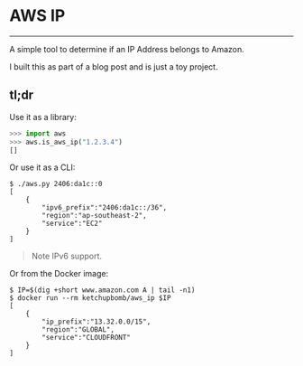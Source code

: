 # AWS IP

---

A simple tool to determine if an IP Address belongs to Amazon.

I built this as part of a blog post and is just a toy project.

## tl;dr

Use it as a library:

```python
>>> import aws
>>> aws.is_aws_ip("1.2.3.4")
[]
```

Or use it as a CLI:

```shell
$ ./aws.py 2406:da1c::0
[
	{
		"ipv6_prefix":"2406:da1c::/36",
		"region":"ap-southeast-2",
		"service":"EC2"
	}
]
```

> Note IPv6 support.

Or from the Docker image:

```shell
$ IP=$(dig +short www.amazon.com A | tail -n1)
$ docker run --rm ketchupbomb/aws_ip $IP
[
	{
		"ip_prefix":"13.32.0.0/15",
		"region":"GLOBAL",
		"service":"CLOUDFRONT"
	}
]
```
